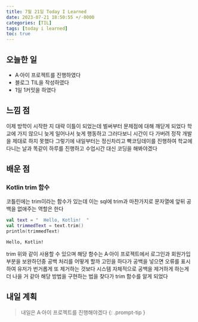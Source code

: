 ```yaml
---
title: 7월 21일 Today I Learned
date: 2023-07-21 18:50:55 +/-0000
categories: [TIL]
tags: [today i learned]
toc: true
---
```


## 오늘한 일

* A·아이 프로젝트를 진행하였다
* 블로그 TIL을 작성하였다
* 1일 1커밋을 하였다

## 느낌 점

이제 방학이 시작한 지 대략 이틀이 되었는데 벌써부터 문제점에 대해 깨닫게 되었다 학교에
가지 않으니 늦게 일어나서 늦게 행동하고 그러다보니 시간이 다 가버려 정작 개발을 제대로 하지 못했다
그렇기에 내일부터는 정신차리고 빡코딩데이를 진행하여 학교에 다니는 날과 똑같이 하루를 진행하고 수업시간 대신 코딩을 해봐야겠다

## 배운 점

### Kotlin trim 함수

코틀린에는 trim이라는 함수가 있는데 이는 sql에 trim과 마찬가지로 문자열에 앞뒤 공백을 없애주는 역할은 한다

~~~kotlin
val text = "  Hello, Kotlin!  "
val trimmedText = text.trim()
println(trimmedText)
~~~

~~~
Hello, Kotlin!
~~~

trim 위와 같이 사용할 수 있으며 해당 함수는 A·아이 프로젝트에서 로그인과 회원가입 부분을
보완하던중 공백 처리를 어떻게 할까 고민을 하다가 공백을 넣으면 오류를 표시하여 유저가
번거롭게 또 제거하는 것보다 시스템 자체적으로 공백을 제거하게 하는게 더 나을 거 같아 해당 방법을
구현하는 법을 찾다가 trim 함수를 알게 되었다

## 내일 계획

> 내일은 A·아이 프로젝트를 진행해야겠다
{: .prompt-tip }
